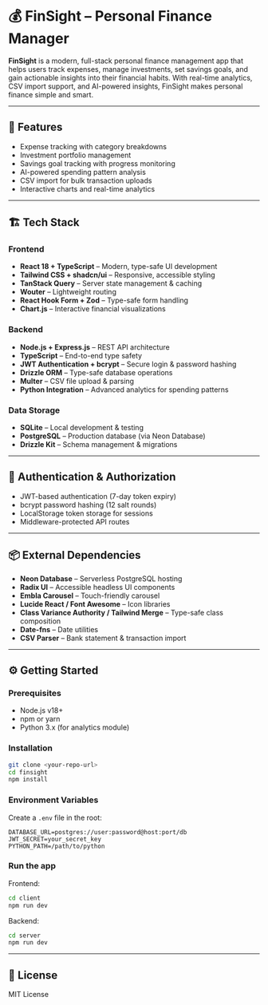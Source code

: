 # 💰 FinSight – Personal Finance Manager

**FinSight** is a modern, full-stack personal finance management app that helps users track expenses, manage investments, set savings goals, and gain actionable insights into their financial habits. With real-time analytics, CSV import support, and AI-powered insights, FinSight makes personal finance simple and smart.

---

## 🚀 Features
- Expense tracking with category breakdowns  
- Investment portfolio management  
- Savings goal tracking with progress monitoring  
- AI-powered spending pattern analysis  
- CSV import for bulk transaction uploads  
- Interactive charts and real-time analytics  

---

## 🏗 Tech Stack

### Frontend
- **React 18 + TypeScript** – Modern, type-safe UI development  
- **Tailwind CSS + shadcn/ui** – Responsive, accessible styling  
- **TanStack Query** – Server state management & caching  
- **Wouter** – Lightweight routing  
- **React Hook Form + Zod** – Type-safe form handling  
- **Chart.js** – Interactive financial visualizations  

### Backend
- **Node.js + Express.js** – REST API architecture  
- **TypeScript** – End-to-end type safety  
- **JWT Authentication + bcrypt** – Secure login & password hashing  
- **Drizzle ORM** – Type-safe database operations  
- **Multer** – CSV file upload & parsing  
- **Python Integration** – Advanced analytics for spending patterns  

### Data Storage
- **SQLite** – Local development & testing  
- **PostgreSQL** – Production database (via Neon Database)  
- **Drizzle Kit** – Schema management & migrations  

---

## 🔐 Authentication & Authorization
- JWT-based authentication (7-day token expiry)  
- bcrypt password hashing (12 salt rounds)  
- LocalStorage token storage for sessions  
- Middleware-protected API routes  

---

## 📦 External Dependencies
- **Neon Database** – Serverless PostgreSQL hosting  
- **Radix UI** – Accessible headless UI components  
- **Embla Carousel** – Touch-friendly carousel  
- **Lucide React / Font Awesome** – Icon libraries  
- **Class Variance Authority / Tailwind Merge** – Type-safe class composition  
- **Date-fns** – Date utilities  
- **CSV Parser** – Bank statement & transaction import  

---

## ⚙️ Getting Started

### Prerequisites
- Node.js v18+  
- npm or yarn  
- Python 3.x (for analytics module)  

### Installation
```sh
git clone <your-repo-url>
cd finsight
npm install
```

### Environment Variables
Create a `.env` file in the root:
```env
DATABASE_URL=postgres://user:password@host:port/db
JWT_SECRET=your_secret_key
PYTHON_PATH=/path/to/python
```

### Run the app
Frontend:
```sh
cd client
npm run dev
```
Backend:
```sh
cd server
npm run dev
```

---

## 📜 License
MIT License
